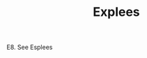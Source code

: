 ---
title: Explees
letter: E
permalink: "/definitions/bld-explees.html"
body: E8. See Esplees
published_at: '2018-07-07'
source: Black's Law Dictionary 2nd Ed (1910)
layout: post
---